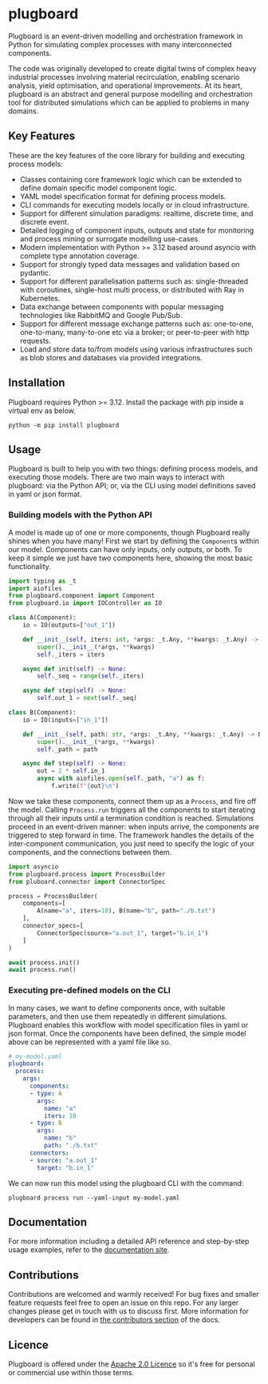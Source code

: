 # plugboard
Plugboard is an event-driven modelling and orchestration framework in Python for simulating complex processes with many interconnected components.

The code was originally developed to create digital twins of complex heavy industrial processes involving material recirculation, enabling scenario analysis, yield optimisation, and operational improvements. At its heart, plugboard is an abstract and general purpose modelling and orchestration tool for distributed simulations which can be applied to problems in many domains.

## Key Features
These are the key features of the core library for building and executing process models:
- Classes containing core framework logic which can be extended to define domain specific model component logic.
- YAML model specification format for defining process models.
- CLI commands for executing models locally or in cloud infrastructure.
- Support for different simulation paradigms: realtime, discrete time, and discrete event.
- Detailed logging of component inputs, outputs and state for monitoring and process mining or surrogate modelling use-cases.
- Modern implementation with Python >= 3.12 based around asyncio with complete type annotation coverage.
- Support for strongly typed data messages and validation based on pydantic.
- Support for different parallelisation patterns such as: single-threaded with coroutines, single-host multi process, or distributed with Ray in Kubernetes.
- Data exchange between components with popular messaging technologies like RabbitMQ and Google Pub/Sub.
- Support for different message exchange patterns such as: one-to-one, one-to-many, many-to-one etc via a broker; or peer-to-peer with http requests.
- Load and store data to/from models using various infrastructures such as blob stores and databases via provided integrations.

## Installation
Plugboard requires Python >= 3.12. Install the package with pip inside a virtual env as below.
```shell
python -m pip install plugboard
```

## Usage
Plugboard is built to help you with two things: defining process models, and executing those models. There are two main ways to interact with plugboard: via the Python API; or, via the CLI using model definitions saved in yaml or json format.

### Building models with the Python API
A model is made up of one or more components, though Plugboard really shines when you have many! First we start by defining the `Component`s within our model. Components can have only inputs, only outputs, or both. To keep it simple we just have two components here, showing the most basic functionality.
```python
import typing as _t
import aiofiles
from plugboard.component import Component
from plugboard.io import IOController as IO

class A(Component):
    io = IO(outputs=["out_1"])

    def __init__(self, iters: int, *args: _t.Any, **kwargs: _t.Any) -> None:
        super().__init__(*args, **kwargs)
        self._iters = iters

    async def init(self) -> None:
        self._seq = range(self._iters)

    async def step(self) -> None:
        self.out_1 = next(self._seq)

class B(Component):
    io = IO(inputs=["in_1"])

    def __init__(self, path: str, *args: _t.Any, **kwargs: _t.Any) -> None:
        super().__init__(*args, **kwargs)
        self._path = path

    async def step(self) -> None:
        out = 2 * self.in_1
        async with aiofiles.open(self._path, "a") as f:
            f.write(f"{out}\n")
```

Now we take these components, connect them up as a `Process`, and fire off the model. Calling `Process.run` triggers all the components to start iterating through all their inputs until a termination condition is reached. Simulations proceed in an event-driven manner: when inputs arrive, the components are triggered to step forward in time. The framework handles the details of the inter-component communication, you just need to specify the logic of your components, and the connections between them.
```python
import asyncio
from plugboard.process import ProcessBuilder
from pluboard.connector import ConnectorSpec

process = ProcessBuilder(
    components=[
        A(name="a", iters=10), B(name="b", path="./b.txt")
    ],
    connector_specs=[
        ConnectorSpec(source="a.out_1", target="b.in_1")
    ]
)

await process.init()
await process.run()
```

### Executing pre-defined models on the CLI
In many cases, we want to define components once, with suitable parameters, and then use them repeatedly in different simulations. Plugboard enables this workflow with model specification files in yaml or json format. Once the components have been defined, the simple model above can be represented with a yaml file like so.
```yaml
# my-model.yaml
plugboard:
  process:
    args:
      components:
      - type: A
        args:
          name: "a"
          iters: 10
      - type: B
        args:
          name: "b"
          path: "./b.txt"
      connectors:
      - source: "a.out_1"
        target: "b.in_1"
```

We can now run this model using the plugboard CLI with the command:
```shell
plugboard process run --yaml-input my-model.yaml
```

## Documentation
For more information including a detailed API reference and step-by-step usage examples, refer to the [documentation site](https://plugboard.dev).

## Contributions
Contributions are welcomed and warmly received! For bug fixes and smaller feature requests feel free to open an issue on this repo. For any larger changes please get in touch with us to discuss first. More information for developers can be found in [the contributors section]() of the docs.

## Licence
Plugboard is offered under the [Apache 2.0 Licence](https://www.apache.org/licenses/LICENSE-2.0) so it's free for personal or commercial use within those terms.
